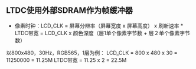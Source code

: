 ## LTDC使用外部SDRAM作为帧缓冲器
* 像素时钟：LCD_CLK = 屏幕分辨率（屏幕宽度 x 屏幕高度） x 刷新速率
*　LTDC带宽 = LCD_CLK x 颜色深度（层1单个像素字节数 + 层２单个像素字节数）

以800x480，30Hz，RGB565，1层为例：
LCD_CLK = 800 x 480 x 30 = 11250000 = 11.25M
LTDC带宽 = 11.25 x 2 = 22.5M